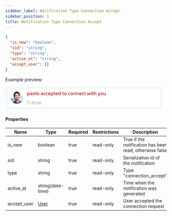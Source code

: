 ```yaml
---
sidebar_label: Notification Type Connection Accept
sidebar_position: 1
title: Notification Type Connection Accept
---
```


```json
{
  "is_new": "boolean",
  "sid": "string",
  "type": "string",
  "active_at": "string",
  "accept_user": {}
}
```

Example preview:

![Notification](/img/notification_types/accept_connection.png)

#### Properties

|Name|Type|Required|Restrictions|Description|
|---|---|---|---|---|
|is_new|boolean|true|read-only|True if the notification has been read, otherwise false|
|sid|string|true|read-only|Serialization id of the notification|
|type|string|true|read-only|Type "connection_accept"|
|active_at|string(date-time)|true|read-only|Time when the notification was generated|
|accept_user|[User](/docs/apireference/v2/schemas/user)|true|read-only|User accepted the connection request|
